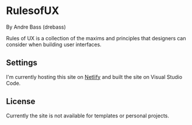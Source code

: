 # RulesofUX

By Andre Bass (drebass)

Rules of UX is a collection of the maxims and principles that designers can consider when building user interfaces.

## Settings

I'm currently hosting this site on [Netlify](https://netlify.com) and built the site on Visual Studio Code.

## License

Currently the site is not available for templates or personal projects.
